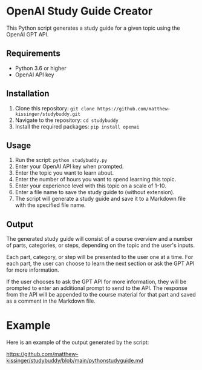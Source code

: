 # OpenAI Study Guide Creator

This Python script generates a study guide for a given topic using the OpenAI GPT API.

## Requirements

- Python 3.6 or higher
- OpenAI API key

## Installation

1. Clone this repository: `git clone https://github.com/matthew-kissinger/studybuddy.git`
2. Navigate to the repository: `cd studybuddy`
3. Install the required packages: `pip install openai`

## Usage

1. Run the script: `python studybuddy.py`
2. Enter your OpenAI API key when prompted.
3. Enter the topic you want to learn about.
4. Enter the number of hours you want to spend learning this topic.
5. Enter your experience level with this topic on a scale of 1-10.
6. Enter a file name to save the study guide to (without extension).
7. The script will generate a study guide and save it to a Markdown file with the specified file name.

## Output

The generated study guide will consist of a course overview and a number of parts, categories, or steps, depending on the topic and the user's inputs.

Each part, category, or step will be presented to the user one at a time. For each part, the user can choose to learn the next section or ask the GPT API for more information.

If the user chooses to ask the GPT API for more information, they will be prompted to enter an additional prompt to send to the API. The response from the API will be appended to the course material for that part and saved as a comment in the Markdown file.

# Example

Here is an example of the output generated by the script:

https://github.com/matthew-kissinger/studybuddy/blob/main/pythonstudyguide.md
